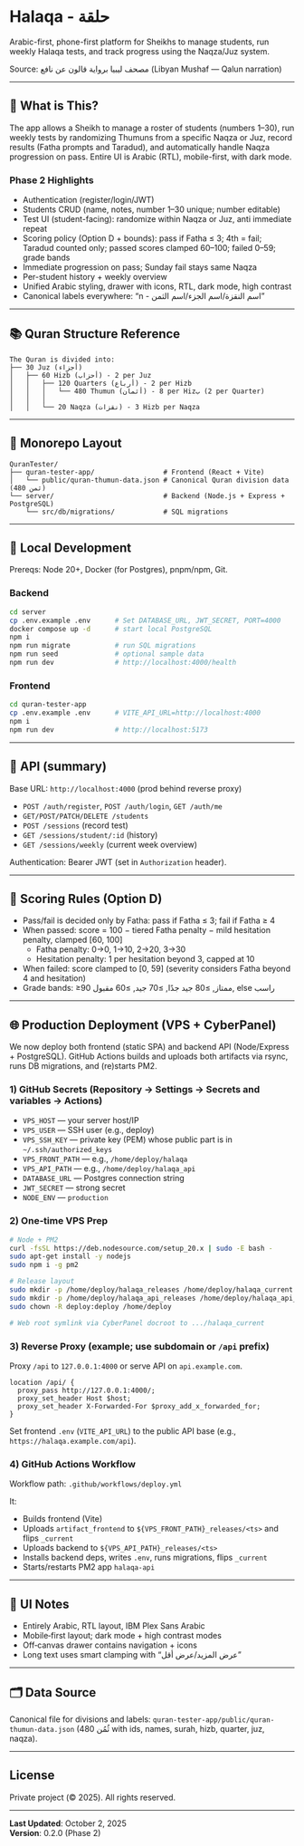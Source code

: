 # Halaqa - حلقة

Arabic-first, phone-first platform for Sheikhs to manage students, run weekly Halaqa tests, and track progress using the Naqza/Juz system.

Source: مصحف ليبيا برواية قالون عن نافع (Libyan Mushaf — Qalun narration)

---

## 📖 What is This?

The app allows a Sheikh to manage a roster of students (numbers 1–30), run weekly tests by randomizing Thumuns from a specific Naqza or Juz, record results (Fatha prompts and Taradud), and automatically handle Naqza progression on pass. Entire UI is Arabic (RTL), mobile-first, with dark mode.

### Phase 2 Highlights
- Authentication (register/login/JWT)
- Students CRUD (name, notes, number 1–30 unique; number editable)
- Test UI (student-facing): randomize within Naqza or Juz, anti immediate repeat
- Scoring policy (Option D + bounds): pass if Fatha ≤ 3; 4th = fail; Taradud counted only; passed scores clamped 60–100; failed 0–59; grade bands
- Immediate progression on pass; Sunday fail stays same Naqza
- Per-student history + weekly overview
- Unified Arabic styling, drawer with icons, RTL, dark mode, high contrast
- Canonical labels everywhere: “n - اسم النقزة/اسم الجزء/اسم الثمن”

---

## 📚 Quran Structure Reference

```
The Quran is divided into:
├── 30 Juz (أجزاء)
│   ├── 60 Hizb (أحزاب) - 2 per Juz
│   │   ├── 120 Quarters (أرباع) - 2 per Hizb
│   │   │   └── 480 Thumun (أثمان) - 8 per Hizب (2 per Quarter)
│   │   │
│   │   └── 20 Naqza (نقزات) - 3 Hizb per Naqza
```

---

## 📁 Monorepo Layout

```
QuranTester/
├── quran-tester-app/                 # Frontend (React + Vite)
│   └── public/quran-thumun-data.json # Canonical Quran division data (480 ثمن)
└── server/                           # Backend (Node.js + Express + PostgreSQL)
    └── src/db/migrations/            # SQL migrations
```

---

## 🔧 Local Development

Prereqs: Node 20+, Docker (for Postgres), pnpm/npm, Git.

### Backend
```bash
cd server
cp .env.example .env      # Set DATABASE_URL, JWT_SECRET, PORT=4000
docker compose up -d      # start local PostgreSQL
npm i
npm run migrate           # run SQL migrations
npm run seed              # optional sample data
npm run dev               # http://localhost:4000/health
```

### Frontend
```bash
cd quran-tester-app
cp .env.example .env      # VITE_API_URL=http://localhost:4000
npm i
npm run dev               # http://localhost:5173
```

---

## 🔌 API (summary)

Base URL: `http://localhost:4000` (prod behind reverse proxy)

- `POST /auth/register`, `POST /auth/login`, `GET /auth/me`
- `GET/POST/PATCH/DELETE /students`
- `POST /sessions` (record test)
- `GET /sessions/student/:id` (history)
- `GET /sessions/weekly` (current week overview)

Authentication: Bearer JWT (set in `Authorization` header).

---

## 🧠 Scoring Rules (Option D)

- Pass/fail is decided only by Fatha: pass if Fatha ≤ 3; fail if Fatha ≥ 4
- When passed: score = 100 − tiered Fatha penalty − mild hesitation penalty, clamped [60, 100]
  - Fatha penalty: 0→0, 1→10, 2→20, 3→30
  - Hesitation penalty: 1 per hesitation beyond 3, capped at 10
- When failed: score clamped to [0, 59] (severity considers Fatha beyond 4 and hesitation)
- Grade bands: ≥90 ممتاز, ≥80 جيد جدًا, ≥70 جيد, ≥60 مقبول, else راسب

---

## 🌐 Production Deployment (VPS + CyberPanel)

We now deploy both frontend (static SPA) and backend API (Node/Express + PostgreSQL). GitHub Actions builds and uploads both artifacts via rsync, runs DB migrations, and (re)starts PM2.

### 1) GitHub Secrets (Repository → Settings → Secrets and variables → Actions)

- `VPS_HOST` — your server host/IP
- `VPS_USER` — SSH user (e.g., deploy)
- `VPS_SSH_KEY` — private key (PEM) whose public part is in `~/.ssh/authorized_keys`
- `VPS_FRONT_PATH` — e.g., `/home/deploy/halaqa`
- `VPS_API_PATH` — e.g., `/home/deploy/halaqa_api`
- `DATABASE_URL` — Postgres connection string
- `JWT_SECRET` — strong secret
- `NODE_ENV` — `production`

### 2) One‑time VPS Prep

```bash
# Node + PM2
curl -fsSL https://deb.nodesource.com/setup_20.x | sudo -E bash -
sudo apt-get install -y nodejs
sudo npm i -g pm2

# Release layout
sudo mkdir -p /home/deploy/halaqa_releases /home/deploy/halaqa_current
sudo mkdir -p /home/deploy/halaqa_api_releases /home/deploy/halaqa_api_current
sudo chown -R deploy:deploy /home/deploy

# Web root symlink via CyberPanel docroot to .../halaqa_current
```

### 3) Reverse Proxy (example; use subdomain or `/api` prefix)

Proxy `/api` to `127.0.0.1:4000` or serve API on `api.example.com`.

```nginx
location /api/ {
  proxy_pass http://127.0.0.1:4000/;
  proxy_set_header Host $host;
  proxy_set_header X-Forwarded-For $proxy_add_x_forwarded_for;
}
```

Set frontend `.env` (`VITE_API_URL`) to the public API base (e.g., `https://halaqa.example.com/api`).

### 4) GitHub Actions Workflow

Workflow path: `.github/workflows/deploy.yml`

It:
- Builds frontend (Vite)
- Uploads `artifact_frontend` to `${VPS_FRONT_PATH}_releases/<ts>` and flips `_current`
- Uploads backend to `${VPS_API_PATH}_releases/<ts>`
- Installs backend deps, writes `.env`, runs migrations, flips `_current`
- Starts/restarts PM2 app `halaqa-api`

---

## 🧭 UI Notes

- Entirely Arabic, RTL layout, IBM Plex Sans Arabic
- Mobile‑first layout; dark mode + high contrast modes
- Off‑canvas drawer contains navigation + icons
- Long text uses smart clamping with “عرض المزيد/عرض أقل”

---

## 🗂️ Data Source

Canonical file for divisions and labels:
`quran-tester-app/public/quran-thumun-data.json` (480 ثُمُن with ids, names, surah, hizb, quarter, juz, naqza).

---

## License

Private project (© 2025). All rights reserved.

---

**Last Updated**: October 2, 2025  
**Version**: 0.2.0 (Phase 2)

